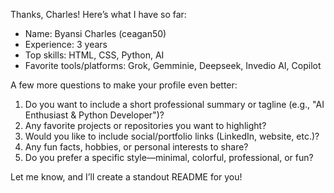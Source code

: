 Thanks, Charles! Here’s what I have so far:

- Name: Byansi Charles (ceagan50)```     ```
- Experience: 3 years
- Top skills: HTML, CSS, Python, AI
- Favorite tools/platforms: Grok, Gemminie, Deepseek, Invedio AI, Copilot

A few more questions to make your profile even better:

1. Do you want to include a short professional summary or tagline (e.g., "AI Enthusiast & Python Developer")?
2. Any favorite projects or repositories you want to highlight?
3. Would you like to include social/portfolio links (LinkedIn, website, etc.)?
4. Any fun facts, hobbies, or personal interests to share?
5. Do you prefer a specific style—minimal, colorful, professional, or fun?

Let me know, and I’ll create a standout README for you!
